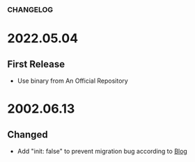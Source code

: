 ### CHANGELOG

# 2022.05.04
## First Release

- Use binary from An Official Repository 

# 2002.06.13
## Changed

- Add "init: false" to prevent migration bug according to [Blog](https://developers.home-assistant.io/blog/2022/05/12/s6-overlay-base-images/)